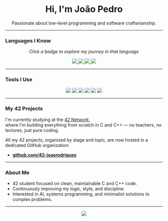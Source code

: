 <h1 align="center">Hi, I'm João Pedro</h1>

<p align="center">
  Passionate about low-level programming and software craftsmanship.
</p>

---

### Languages I Know  
<p align="center"><em>Click a badge to explore my journey in that language</em></p>

<p align="center">
  <a href="https://github.com/ghjoaorodrigues/Bash">
    <img src="https://img.shields.io/badge/Bash-121011?style=for-the-badge&logo=gnubash&logoColor=white" />
  </a>
  <a href="https://github.com/ghjoaorodrigues/C">
    <img src="https://img.shields.io/badge/C-00599C?style=for-the-badge&logo=c&logoColor=white" />
  </a>
  <a href="https://github.com/ghjoaorodrigues/C++">
    <img src="https://img.shields.io/badge/C++-00599C?style=for-the-badge&logo=c%2B%2B&logoColor=white" />
  </a>
  <a href="https://github.com/ghjoaorodrigues/Python">
    <img src="https://img.shields.io/badge/Python-3776AB?style=for-the-badge&logo=python&logoColor=white" />
  </a>
</p>

---

### Tools I Use

<p align="center">
  <img src="https://img.shields.io/badge/VSCode-007ACC?style=for-the-badge&logo=visual-studio-code&logoColor=white" />
  <img src="https://img.shields.io/badge/CLion-000000?style=for-the-badge&logo=clion&logoColor=white" />
  <img src="https://img.shields.io/badge/PyCharm-000000?style=for-the-badge&logo=pycharm&logoColor=white" />
  <img src="https://img.shields.io/badge/Copilot-000000?style=for-the-badge&logo=github&logoColor=white" />
  <img src="https://img.shields.io/badge/ChatGPT-00A67E?style=for-the-badge&logo=openai&logoColor=white" />
  <img src="https://img.shields.io/badge/Claude-101010?style=for-the-badge&logo=Anthropic&logoColor=white" />
</p>

---

### My 42 Projects

I'm currently studying at the [42 Network](https://42.fr/en/homepage/),  
where I'm building everything from scratch in C and C++ — no teachers, no lectures, just pure coding.

All my 42 projects, organized by stage and topic, are now hosted in a dedicated GitHub organization:  
- **[github.com/42-joaorodrigues](https://github.com/42-joaorodrigues)**

---

### About Me

- 42 student focused on clean, maintainable C and C++ code.
- Continuously improving my logic, style, and discipline.
- Interested in AI, systems programming, and minimalist solutions to complex problems.

---

<p align="center">
  <img src="https://github-readme-stats.vercel.app/api/top-langs/?username=ghjoaorodrigues&layout=compact&langs_count=6&theme=tokyonight" />
</p>
